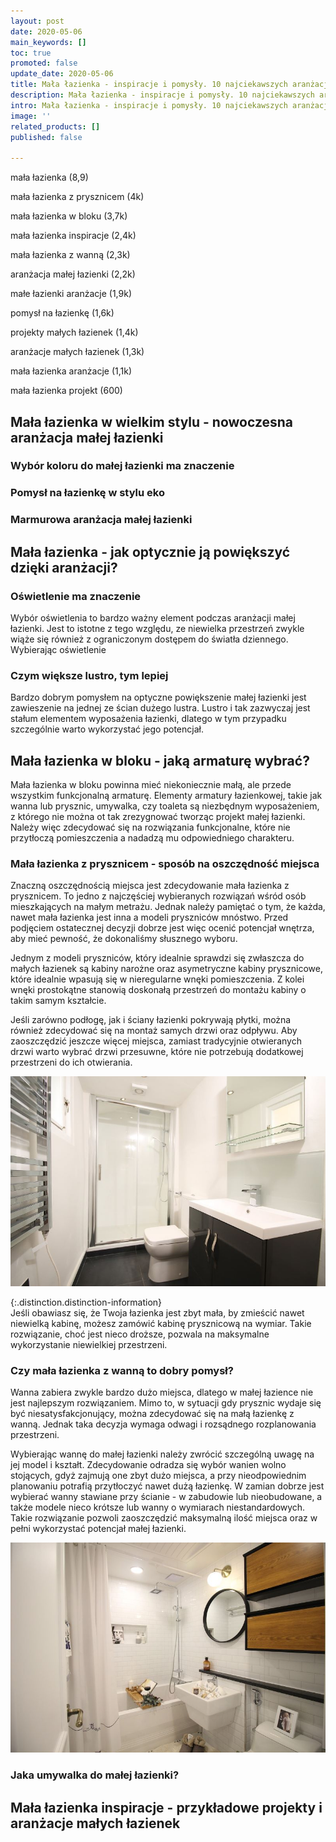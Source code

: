 ```yaml
---
layout: post
date: 2020-05-06
main_keywords: []
toc: true
promoted: false
update_date: 2020-05-06
title: Mała łazienka - inspiracje i pomysły. 10 najciekawszych aranżacji
description: Mała łazienka - inspiracje i pomysły. 10 najciekawszych aranżacji
intro: Mała łazienka - inspiracje i pomysły. 10 najciekawszych aranżacji
image: ''
related_products: []
published: false

---
```

mała łazienka (8,9)

mała łazienka z prysznicem (4k)

mała łazienka w bloku (3,7k)

mała łazienka inspiracje (2,4k)

mała łazienka z wanną (2,3k)

aranżacja małej łazienki (2,2k)

małe łazienki aranżacje (1,9k)

pomysł na łazienkę (1,6k)

projekty małych łazienek (1,4k)

aranżacje małych łazienek (1,3k)

mała łazienka aranżacje (1,1k)

mała łazienka projekt (600)

## Mała łazienka w wielkim stylu - nowoczesna aranżacja małej łazienki

### Wybór koloru do małej łazienki ma znaczenie

### Pomysł na łazienkę w stylu eko

### Marmurowa aranżacja małej łazienki

## Mała łazienka - jak optycznie ją powiększyć dzięki aranżacji?

### Oświetlenie ma znaczenie

Wybór oświetlenia to bardzo ważny element podczas aranżacji małej łazienki. Jest to istotne z tego względu, ze niewielka przestrzeń zwykle wiąże się również z ograniczonym dostępem do światła dziennego. Wybierając oświetlenie

### Czym większe lustro, tym lepiej

Bardzo dobrym pomysłem na optyczne powiększenie małej łazienki jest zawieszenie na jednej ze ścian dużego lustra. Lustro i tak zazwyczaj jest stałum elementem wyposażenia łazienki, dlatego w tym przypadku szczególnie warto wykorzystać jego potencjał.  

## Mała łazienka w bloku - jaką armaturę wybrać?

Mała łazienka w bloku powinna mieć niekoniecznie małą, ale przede wszystkim funkcjonalną armaturę. Elementy armatury łazienkowej, takie jak wanna lub prysznic, umywalka, czy toaleta są niezbędnym wyposażeniem, z którego nie można ot tak zrezygnować tworząc projekt małej łazienki. Należy więc zdecydować się na rozwiązania funkcjonalne, które nie przytłoczą pomieszczenia a nadadzą mu odpowiedniego charakteru.

### Mała łazienka z prysznicem - sposób na oszczędność miejsca

Znaczną oszczędnością miejsca jest zdecydowanie mała łazienka z prysznicem. To jedno z najczęściej wybieranych rozwiązań wśród osób mieszkających na małym metrażu. Jednak należy pamiętać o tym, że każda, nawet mała łazienka jest inna a modeli pryszniców mnóstwo. Przed podjęciem ostatecznej decyzji dobrze jest więc ocenić potencjał wnętrza, aby mieć pewność, że dokonaliśmy słusznego wyboru.

Jednym z modeli pryszniców, który idealnie sprawdzi się zwłaszcza do małych łazienek są kabiny narożne oraz asymetryczne kabiny prysznicowe, które idealnie wpasują się w nieregularne wnęki pomieszczenia. Z kolei wnęki prostokątne stanowią doskonałą przestrzeń do montażu kabiny o takim samym kształcie. 

Jeśli zarówno podłogę, jak i ściany łazienki pokrywają płytki, można również zdecydować się na montaż samych drzwi oraz odpływu. Aby zaoszczędzić jeszcze więcej miejsca, zamiast tradycyjnie otwieranych drzwi warto wybrać drzwi przesuwne, które nie potrzebują dodatkowej przestrzeni do ich otwierania.

![](/uploads/mala-lazienka-z-prysznicem.jpg)

{:.distinction.distinction-information}  
Jeśli obawiasz się, że Twoja łazienka jest zbyt mała, by zmieścić nawet niewielką kabinę, możesz zamówić kabinę prysznicową na wymiar. Takie rozwiązanie, choć jest nieco droższe, pozwala na maksymalne wykorzystanie niewielkiej przestrzeni.

### Czy mała łazienka z wanną to dobry pomysł?

Wanna zabiera zwykle bardzo dużo miejsca, dlatego w małej łazience nie jest najlepszym rozwiązaniem. Mimo to, w sytuacji gdy prysznic wydaje się być niesatysfakcjonujący, można zdecydować się na małą łazienkę z wanną. Jednak taka decyzja wymaga odwagi i rozsądnego rozplanowania przestrzeni. 

Wybierając wannę do małej łazienki należy zwrócić szczególną uwagę na jej model i kształt. Zdecydowanie odradza się wybór wanien wolno stojących, gdyż zajmują one zbyt dużo miejsca, a przy nieodpowiednim planowaniu potrafią przytłoczyć nawet dużą łazienkę. W zamian dobrze jest wybierać wanny stawiane przy ścianie - w zabudowie lub nieobudowane, a także modele nieco krótsze lub wanny o wymiarach niestandardowych. Takie rozwiązanie pozwoli zaoszczędzić maksymalną ilość miejsca oraz w pełni wykorzystać potencjał małej łazienki.

![](/uploads/czy-lazienka-z-wanna-to-dobry-pomysl.jpg)

### Jaka umywalka do małej łazienki?

## Mała łazienka inspiracje - przykładowe projekty i aranżacje małych łazienek